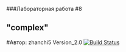 ###Лабораторная работа #8
## "complex"
#Автор: zhanchi5
Version_2.0
[![Build Status](https://travis-ci.org/zhanchi5/complex.svg?branch=master)](https://travis-ci.org/zhanchi5/complex)

